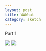 ```yaml
---
layout: post
title: WWWhat
category: sketch
---
```


Part 1

<img src="../../img/internet1.jpg">
<img src="../../img/internet2.jpg">
